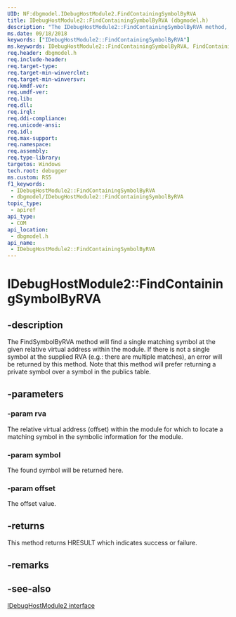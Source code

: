```yaml
---
UID: NF:dbgmodel.IDebugHostModule2.FindContainingSymbolByRVA
title: IDebugHostModule2::FindContainingSymbolByRVA (dbgmodel.h)
description: "The IDebugHostModule2::FindContainingSymbolByRVA method, when called on a module, retrieves a symbol at a given relative virtual address within the module."
ms.date: 09/18/2018
keywords: ["IDebugHostModule2::FindContainingSymbolByRVA"]
ms.keywords: IDebugHostModule2::FindContainingSymbolByRVA, FindContainingSymbolByRVA, IDebugHostModule2.FindContainingSymbolByRVA, IDebugHostModule2::FindContainingSymbolByRVA, IDebugHostModule2.FindContainingSymbolByRVA
req.header: dbgmodel.h
req.include-header: 
req.target-type: 
req.target-min-winverclnt: 
req.target-min-winversvr: 
req.kmdf-ver: 
req.umdf-ver: 
req.lib: 
req.dll: 
req.irql: 
req.ddi-compliance: 
req.unicode-ansi: 
req.idl: 
req.max-support: 
req.namespace: 
req.assembly: 
req.type-library: 
targetos: Windows
tech.root: debugger
ms.custom: RS5
f1_keywords:
 - IDebugHostModule2::FindContainingSymbolByRVA
 - dbgmodel/IDebugHostModule2::FindContainingSymbolByRVA
topic_type:
 - apiref
api_type:
 - COM
api_location:
 - dbgmodel.h
api_name:
 - IDebugHostModule2::FindContainingSymbolByRVA
---
```


# IDebugHostModule2::FindContainingSymbolByRVA

## -description

The FindSymbolByRVA method will find a single matching symbol at the given relative virtual address within the module. If there is not a single symbol at the supplied RVA (e.g.: there are multiple matches), an error will be returned by this method. Note that this method will prefer returning a private symbol over a symbol in the publics table.

## -parameters

### -param rva

The relative virtual address (offset) within the module for which to locate a matching symbol in the symbolic information for the module.

### -param symbol

The found symbol will be returned here.

### -param offset

The offset value.

## -returns

This method returns HRESULT which indicates success or failure.

## -remarks

## -see-also

[IDebugHostModule2 interface](nn-dbgmodel-idebughostmodule2.md)
